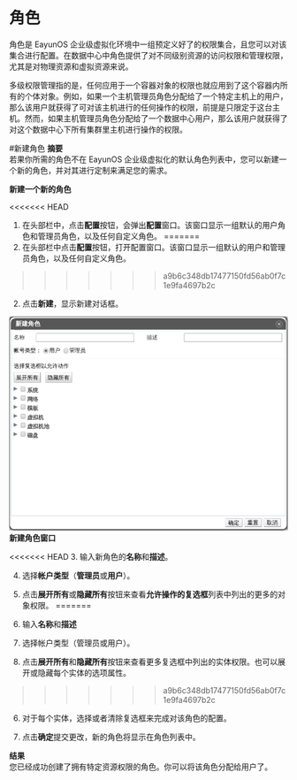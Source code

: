 # 角色

角色是 EayunOS 企业级虚拟化环境中一组预定义好了的权限集合，且您可以对该集合进行配置。在数据中心中角色提供了对不同级别资源的访问权限和管理权限，尤其是对物理资源和虚拟资源来说。

多级权限管理指的是，任何应用于一个容器对象的权限也就应用到了这个容器内所有的个体对象。例如，如果一个主机管理员角色分配给了一个特定主机上的用户，那么该用户就获得了可对该主机进行的任何操作的权限，前提是只限定于这台主机。然而，如果主机管理员角色分配给了一个数据中心用户，那么该用户就获得了对这个数据中心下所有集群里主机进行操作的权限。

#新建角色
**摘要**<br/>
若果你所需的角色不在 EayunOS 企业级虚拟化的默认角色列表中，您可以新建一个新的角色，并对其进行定制来满足您的需求。

**新建一个新的角色**

<<<<<<< HEAD
1. 在头部栏中，点击**配置**按钮，会弹出**配置**窗口。该窗口显示一组默认的用户角色和管理员角色，以及任何自定义角色。
=======
1. 在头部栏中点击**配置**按钮，打开配置窗口。该窗口显示一组默认的用户和管理员角色，以及任何自定义角色。
>>>>>>> a9b6c348db17477150fd56ab0f7c1e9fa4697b2c

2. 点击**新建**，显示新建对话框。

 ![新建角色窗口](../images/New-Role.png)</br>
 **新建角色窗口**

<<<<<<< HEAD
3. 输入新角色的**名称**和**描述**。

4. 选择**帐户类型**（**管理员**或**用户**）。

5. 点击**展开所有**或**隐藏所有**按钮来查看**允许操作的复选框**列表中列出的更多的对象权限。
=======
3. 输入**名称**和**描述**

4. 选择帐户类型（管理员或用户）。

5. 点击**展开所有**和**隐藏所有**按钮来查看更多复选框中列出的实体权限。也可以展开或隐藏每个实体的选项属性。
>>>>>>> a9b6c348db17477150fd56ab0f7c1e9fa4697b2c

6. 对于每个实体，选择或者清除复选框来完成对该角色的配置。

7. 点击**确定**提交更改，新的角色将显示在角色列表中。

**结果**<br/>
您已经成功创建了拥有特定资源权限的角色。你可以将该角色分配给用户了。
